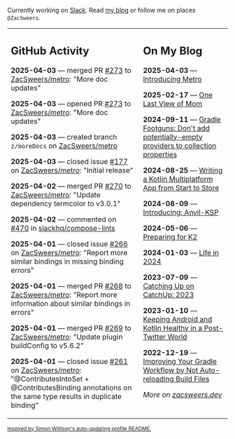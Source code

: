 Currently working on [Slack](https://slack.com/). Read [my blog](https://zacsweers.dev/) or follow me on places `@ZacSweers`.

<table><tr><td valign="top" width="60%">

## GitHub Activity
<!-- githubActivity starts -->
**2025-04-03** — merged PR [#273](https://github.com/ZacSweers/metro/pull/273) to [ZacSweers/metro](https://github.com/ZacSweers/metro): "More doc updates"

**2025-04-03** — opened PR [#273](https://github.com/ZacSweers/metro/pull/273) to [ZacSweers/metro](https://github.com/ZacSweers/metro): "More doc updates"

**2025-04-03** — created branch `z/moreDocs` on [ZacSweers/metro](https://github.com/ZacSweers/metro)

**2025-04-03** — closed issue [#177](https://github.com/ZacSweers/metro/issues/177) on [ZacSweers/metro](https://github.com/ZacSweers/metro): "Initial release"

**2025-04-02** — merged PR [#270](https://github.com/ZacSweers/metro/pull/270) to [ZacSweers/metro](https://github.com/ZacSweers/metro): "Update dependency termcolor to v3.0.1"

**2025-04-02** — commented on [#470](https://github.com/slackhq/compose-lints/issues/470#issuecomment-2773020325) in [slackhq/compose-lints](https://github.com/slackhq/compose-lints)

**2025-04-01** — closed issue [#266](https://github.com/ZacSweers/metro/issues/266) on [ZacSweers/metro](https://github.com/ZacSweers/metro): "Report more similar bindings in missing binding errors"

**2025-04-01** — merged PR [#268](https://github.com/ZacSweers/metro/pull/268) to [ZacSweers/metro](https://github.com/ZacSweers/metro): "Report more information about similar bindings in errors"

**2025-04-01** — merged PR [#269](https://github.com/ZacSweers/metro/pull/269) to [ZacSweers/metro](https://github.com/ZacSweers/metro): "Update plugin buildConfig to v5.6.2"

**2025-04-01** — closed issue [#261](https://github.com/ZacSweers/metro/issues/261) on [ZacSweers/metro](https://github.com/ZacSweers/metro): "@ContributesIntoSet + @ContributesBinding annotations on the same type results in duplicate binding"
<!-- githubActivity ends -->
</td><td valign="top" width="40%">

## On My Blog
<!-- blog starts -->
**2025-04-03** — [Introducing Metro](https://www.zacsweers.dev/introducing-metro/)

**2025-02-17** — [One Last View of Mom](https://www.zacsweers.dev/one-last-view-of-mom/)

**2024-09-11** — [Gradle Footguns: Don't add potentially-empty providers to collection properties](https://www.zacsweers.dev/gradle-footgun-adding-empty-providers-to-collection-properties/)

**2024-08-25** — [Writing a Kotlin Multiplatform App from Start to Store](https://www.zacsweers.dev/writing-a-kotlin-multiplatform-app-from-start-to-store/)

**2024-08-09** — [Introducing: Anvil-KSP](https://www.zacsweers.dev/introducing-anvil-ksp/)

**2024-05-06** — [Preparing for K2](https://www.zacsweers.dev/preparing-for-k2/)

**2024-01-03** — [Life in 2024](https://www.zacsweers.dev/life-in-2024/)

**2023-07-09** — [Catching Up on CatchUp: 2023](https://www.zacsweers.dev/catching-up-on-catchup-2023/)

**2023-01-10** — [Keeping Android and Kotlin Healthy in a Post-Twitter World](https://www.zacsweers.dev/keeping-android-healthy/)

**2022-12-19** — [Improving Your Gradle Workflow by Not Auto-reloading Build Files](https://www.zacsweers.dev/improving-your-workflow-by-not-auto-reloading-build-files/)
<!-- blog ends -->
_More on [zacsweers.dev](https://zacsweers.dev/)_
</td></tr></table>

<sub><a href="https://simonwillison.net/2020/Jul/10/self-updating-profile-readme/">Inspired by Simon Willison's auto-updating profile README.</a></sub>